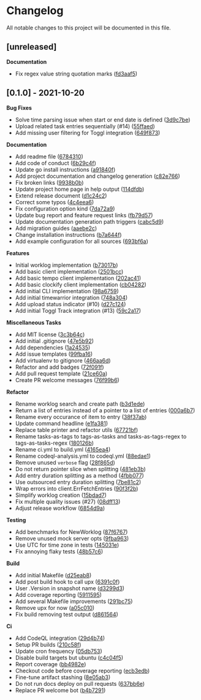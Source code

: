 # Changelog

All notable changes to this project will be documented in this file.

## [unreleased]

**Documentation**

- Fix regex value string quotation marks ([fd3aaf5](https://github.com/gabor-boros/minutes/commit/fd3aaf502c644d96fe76ffbf916101385fa8a0e1))

## [0.1.0] - 2021-10-20

**Bug Fixes**

- Solve time parsing issue when start or end date is defined ([3d9c7be](https://github.com/gabor-boros/minutes/commit/3d9c7be5fc5df0d259a3faca8976f42c38d83845))
- Upload related task entries sequentially (#14) ([55ffaed](https://github.com/gabor-boros/minutes/commit/55ffaed56218b9c7738bcc1c3d6217cb7a6c8ea6))
- Add missing user filtering for Toggl integration ([649f873](https://github.com/gabor-boros/minutes/commit/649f8738eb6f590df012d4967757ede9476a002e))

**Documentation**

- Add readme file ([6784310](https://github.com/gabor-boros/minutes/commit/6784310dd87618445dbf07d9894011e78d5183a3))
- Add code of conduct ([6b29c4f](https://github.com/gabor-boros/minutes/commit/6b29c4f160c740cf1a96c0f2e9c35f8dc1ec240b))
- Update go install instructions ([a91840f](https://github.com/gabor-boros/minutes/commit/a91840f69b4797f27fb707dedae767c53aff6f33))
- Add project documentation and changelog generation ([c82e766](https://github.com/gabor-boros/minutes/commit/c82e766bb29c436c49e909ef6123a64b50872407))
- Fix broken links ([9938b0b](https://github.com/gabor-boros/minutes/commit/9938b0b08d99022383357f4c9e2caded66323fcc))
- Update project home page in help output ([114dfdb](https://github.com/gabor-boros/minutes/commit/114dfdbcd07e86dbc49e545f0415aad6ef9b7291))
- Extend release document ([d1c24c2](https://github.com/gabor-boros/minutes/commit/d1c24c20e38cead13302eefc8517213438a6bca8))
- Correct some typos ([4c4eea6](https://github.com/gabor-boros/minutes/commit/4c4eea6b2adc1a08b39364e14f0147be56830fcd))
- Fix configuration option kind ([7da72a9](https://github.com/gabor-boros/minutes/commit/7da72a9300572c9bb4caeaa57d6839cabe60ccfd))
- Update bug report and feature request links ([fb79d57](https://github.com/gabor-boros/minutes/commit/fb79d57ec297bc535521e52e94b20ea1e20f7ab8))
- Update documentation generation path triggers ([cabc5d9](https://github.com/gabor-boros/minutes/commit/cabc5d9ec03533881d1c7fc5fcc65c832adb8449))
- Add migration guides ([aaebe2c](https://github.com/gabor-boros/minutes/commit/aaebe2c548ab5ddee972d9757d592a38c0dc361b))
- Change installation instructions ([b7a644f](https://github.com/gabor-boros/minutes/commit/b7a644f600682996ce7a6fe692b1f4bda577b4ea))
- Add example configuration for all sources ([693bf6a](https://github.com/gabor-boros/minutes/commit/693bf6afaf06f3f19de6c620467d2a877aa7a317))

**Features**

- Initial worklog implementation ([b73017b](https://github.com/gabor-boros/minutes/commit/b73017bc6e29c12af91848ee39304f7b65060d1b))
- Add basic client implementation ([2501bcc](https://github.com/gabor-boros/minutes/commit/2501bccb7e73982780e37454685822e50766ae9c))
- Add basic tempo client implementation ([202ac41](https://github.com/gabor-boros/minutes/commit/202ac41def09858d31809be3a6fa8cf5b9f95a00))
- Add basic clockify client implementation ([cb04282](https://github.com/gabor-boros/minutes/commit/cb04282b206bc1a926ab6e37b4cd67450e2c4766))
- Add initial CLI implementation ([98a6759](https://github.com/gabor-boros/minutes/commit/98a6759ec7557d5bdc5e313f00086cc468ee4197))
- Add initial timewarrior integration ([748a304](https://github.com/gabor-boros/minutes/commit/748a30424cc8ad61eb0be44c9e5bf3e32a905ace))
- Add upload status indicator (#10) ([d27c124](https://github.com/gabor-boros/minutes/commit/d27c12426b7c864261c31c43e9101f7599a31167))
- Add initial Toggl Track integration (#13) ([59c2a17](https://github.com/gabor-boros/minutes/commit/59c2a179b6ef21a94c4280017682862eedd41de8))

**Miscellaneous Tasks**

- Add MIT license ([3c3b64c](https://github.com/gabor-boros/minutes/commit/3c3b64cd2d05e93d25d9e9e4a100d9c323bd3e33))
- Add initial .gitignore ([47e5b92](https://github.com/gabor-boros/minutes/commit/47e5b9219274e9051bf207f85c9b2e3fe6b1f82d))
- Add dependencies ([1a24535](https://github.com/gabor-boros/minutes/commit/1a2453537aa3750a36b0883c6b7214e5f110385c))
- Add issue templates ([99fba16](https://github.com/gabor-boros/minutes/commit/99fba16dc5a695d42d9dfee21fc7dad64ce98afe))
- Add virtualenv to gitignore ([466aa6d](https://github.com/gabor-boros/minutes/commit/466aa6d7d3cba1aba26185873c606d16c3e59483))
- Refactor and add badges ([72f091f](https://github.com/gabor-boros/minutes/commit/72f091f8fcfb18584e51e9064d7691de2abc5217))
- Add pull request template ([21ce60a](https://github.com/gabor-boros/minutes/commit/21ce60a68125fe3bf22e6505becda6249b9cdcdf))
- Create PR welcome messages ([76f99b6](https://github.com/gabor-boros/minutes/commit/76f99b635f0ced3bfe64012454138a9fe5a75cf9))

**Refactor**

- Rename worklog search and create path ([b3d1ede](https://github.com/gabor-boros/minutes/commit/b3d1edee419da9858018e32fe3374b1ba96d6be1))
- Return a list of entries instead of a pointer to a list of entries ([000a6b7](https://github.com/gabor-boros/minutes/commit/000a6b7e8409288dba3d1de7ee3aabdbfd663568))
- Rename every occurance of item to entry ([38f37ab](https://github.com/gabor-boros/minutes/commit/38f37ab0b981ee51c2151cb30569a6619ca3c6fa))
- Update command headline ([e1fa381](https://github.com/gabor-boros/minutes/commit/e1fa3813de36951bba594004a4210b994703a9fa))
- Replace table printer and refactor utils ([67721bf](https://github.com/gabor-boros/minutes/commit/67721bfdd69e74ce043d870f13f9faffc91de7df))
- Rename tasks-as-tags to tags-as-tasks and tasks-as-tags-regex to tags-as-tasks-regex ([180126b](https://github.com/gabor-boros/minutes/commit/180126b8f22fbbfc56243f90007b260c82eef227))
- Rename ci.yml to build.yml ([4165ea4](https://github.com/gabor-boros/minutes/commit/4165ea4eddf529563c4b8b54ea914a71c53d5ff9))
- Rename codeql-analysis.yml to codeql.yml ([88edae1](https://github.com/gabor-boros/minutes/commit/88edae1c0741141b5750ba79ca14bbdbe7741976))
- Remove unused `verbose` flag ([28f865d](https://github.com/gabor-boros/minutes/commit/28f865da49f9568fbdf3a8a9da1033ed0006584c))
- Do not return pointer slice when splitting ([481eb3b](https://github.com/gabor-boros/minutes/commit/481eb3b23ca228c6d6e898a47de793e2e3a79d67))
- Add entry duration splitting as a method ([4fbb077](https://github.com/gabor-boros/minutes/commit/4fbb077aa7bc1bb8f214e981544b92ec13425164))
- Use outsourced entry duration splitting ([7be81c2](https://github.com/gabor-boros/minutes/commit/7be81c2431468679a753547a2a225c3b9560c8fb))
- Wrap errors into client.ErrFetchEntries ([90f3f2b](https://github.com/gabor-boros/minutes/commit/90f3f2bfe008e8c1d6e82ef0d8255dd50ba4ed0f))
- Simplify worklog creation ([15bdad7](https://github.com/gabor-boros/minutes/commit/15bdad721f648586f1175b403ca987daa114f400))
- Fix multiple quality issues (#27) ([08dff13](https://github.com/gabor-boros/minutes/commit/08dff13aa2dc28bfdf811339612dd95f33b8f70e))
- Adjust release workflow ([6854d9a](https://github.com/gabor-boros/minutes/commit/6854d9ad41006d414527ed9e088af5597c44cdcc))

**Testing**

- Add benchmarks for NewWorklog ([87f6767](https://github.com/gabor-boros/minutes/commit/87f6767ea04e5d74787b9c6ef348040cb4efb441))
- Remove unused mock server opts ([9fba963](https://github.com/gabor-boros/minutes/commit/9fba963788638154a3caa058f66ed624711d2dd0))
- Use UTC for time zone in tests ([145031e](https://github.com/gabor-boros/minutes/commit/145031e88bb97b8db68851b8173044edc90dd232))
- Fix annoying flaky tests ([48b57c6](https://github.com/gabor-boros/minutes/commit/48b57c676c6e60f503de5ad638cfa03c16a8464d))

**Build**

- Add initial Makefile ([d25eab8](https://github.com/gabor-boros/minutes/commit/d25eab83162bd8d14a6b949205030d084785034d))
- Add post build hook to call upx ([6391c0f](https://github.com/gabor-boros/minutes/commit/6391c0f16b0dab7d4693eb3d4f3215d6fecfffa2))
- User .Version in snapshot name ([d3299d3](https://github.com/gabor-boros/minutes/commit/d3299d3416836439a4400be3819ab152b19c322f))
- Add coverage reporting ([5911595](https://github.com/gabor-boros/minutes/commit/5911595e2c71b348eac7972bc52864e0140e7b76))
- Add several Makefile improvements ([291bc75](https://github.com/gabor-boros/minutes/commit/291bc754cdb2feb644a4d0733c0675ceddcaee05))
- Remove upx for now ([a05c010](https://github.com/gabor-boros/minutes/commit/a05c0101c35bc819e2b459df07f9a708b5ca13e3))
- Fix build removing test output ([d861564](https://github.com/gabor-boros/minutes/commit/d861564d9f467d86d17f2064139a76474c3b1eab))

**Ci**

- Add CodeQL integration ([29d4b74](https://github.com/gabor-boros/minutes/commit/29d4b74d8eada294703efd0be668685beb8672da))
- Setup PR builds ([210c58f](https://github.com/gabor-boros/minutes/commit/210c58f7423c04668c4982d7f536027c420f9d15))
- Update cron frequency ([05db753](https://github.com/gabor-boros/minutes/commit/05db7538cb9c4fd76a0b1e5fdb2a33207421d423))
- Disable build targets but ubuntu ([c4c04f5](https://github.com/gabor-boros/minutes/commit/c4c04f5ab6c109f9c6c483cfe8ce801e112faf01))
- Report coverage ([bb4982e](https://github.com/gabor-boros/minutes/commit/bb4982ec3978e0da62a7b4188e861fce0213b695))
- Checkout code before coverage reporting ([ecb3edb](https://github.com/gabor-boros/minutes/commit/ecb3edbeafa98f0ec8a5214747ec4c18ba1ac398))
- Fine-tune artifact stashing ([8e05ab3](https://github.com/gabor-boros/minutes/commit/8e05ab35c86d47c1da1369c08e51ebf40316fd25))
- Do not run docs deploy on pull requests ([637bb6e](https://github.com/gabor-boros/minutes/commit/637bb6ebbb7e7a3800ca07ce7d23353b3ef60a48))
- Replace PR welcome bot ([b4b7291](https://github.com/gabor-boros/minutes/commit/b4b729126fa6f068e2680f71e1172c08d938caf4))

